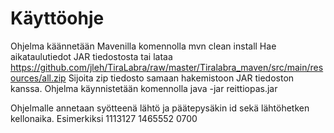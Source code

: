 # Käyttöohje

Ohjelma käännetään Mavenilla komennolla mvn clean install
Hae aikataulutiedot JAR tiedostosta tai lataa https://github.com/jleh/TiraLabra/raw/master/Tiralabra_maven/src/main/resources/all.zip
Sijoita zip tiedosto samaan hakemistoon JAR tiedoston kanssa.
Ohjelma käynnistetään komennolla java -jar reittiopas.jar

Ohjelmalle annetaan syötteenä lähtö ja päätepysäkin id sekä lähtöhetken kellonaika.
Esimerkiksi 1113127 1465552 0700
